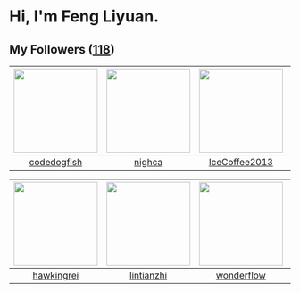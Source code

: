 # Hi, I'm Feng Liyuan.

## My Followers ([118](https://github.com/SunRunAway?tab=followers))

| <img src="https://avatars.githubusercontent.com/u/6002026?v=4" width="150" height="150" /> | <img src="https://avatars.githubusercontent.com/u/1492263?v=4" width="150" height="150" /> | <img src="https://avatars.githubusercontent.com/u/4661589?v=4" width="150" height="150" /> | <img src="https://avatars.githubusercontent.com/u/1446531?v=4" width="150" height="150" /> |
| :----------------------------------------------------------------------------------------: | :----------------------------------------------------------------------------------------: | :----------------------------------------------------------------------------------------: | :----------------------------------------------------------------------------------------: |
|                        [codedogfish](https://github.com/codedogfish)                       |                             [nighca](https://github.com/nighca)                            |                      [IceCoffee2013](https://github.com/IceCoffee2013)                     |                           [JmPotato](https://github.com/JmPotato)                          |

| <img src="https://avatars.githubusercontent.com/u/3427324?v=4" width="150" height="150" /> | <img src="https://avatars.githubusercontent.com/u/1457382?v=4" width="150" height="150" /> | <img src="https://avatars.githubusercontent.com/u/2173670?v=4" width="150" height="150" /> | <img src="https://avatars.githubusercontent.com/u/20725525?v=4" width="150" height="150" /> |
| :----------------------------------------------------------------------------------------: | :----------------------------------------------------------------------------------------: | :----------------------------------------------------------------------------------------: | :-----------------------------------------------------------------------------------------: |
|                         [hawkingrei](https://github.com/hawkingrei)                        |                         [lintianzhi](https://github.com/lintianzhi)                        |                         [wonderflow](https://github.com/wonderflow)                        |                            [rain298](https://github.com/rain298)                            |